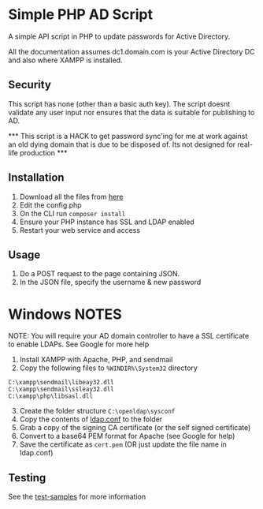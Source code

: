 # Simple PHP AD Script
A simple API script in PHP to update passwords for Active Directory.

All the documentation assumes dc1.domain.com is your Active Directory DC and also where XAMPP is installed.

## Security
This script has none (other than a basic auth key). The script doesnt validate any user input nor ensures that the data is suitable for publishing to AD.

*** This script is a HACK to get password sync'ing for me at work against an old dying domain that is due to be disposed of. Its not designed for real-life production ***

## Installation
1. Download all the files from [here](website/)
2. Edit the config.php
3. On the CLI run `composer install`
4. Ensure your PHP instance has SSL and LDAP enabled
5. Restart your web service and access

## Usage
1. Do a POST request to the page containing JSON.
2. In the JSON file, specify the username & new password

# Windows NOTES
NOTE: You will require your AD domain controller to have a SSL certificate to enable LDAPs. See Google for more help

1. Install XAMPP with Apache, PHP, and sendmail
2. Copy the following files to `%WINDIR%\System32` directory
```
C:\xampp\sendmail\libeay32.dll
C:\xampp\sendmail\ssleay32.dll
C:\xampp\php\libsasl.dll
```
3. Create the folder structure `C:\openldap\sysconf`
4. Copy the contents of [ldap.conf](OpenLDAP/sysconf/ldap.conf) to the folder
5. Grab a copy of the signing CA certificate (or the self signed certificate)
6. Convert to a base64 PEM format for Apache (see Google for help)
7. Save the certificate as `cert.pem` (OR just update the file name in ldap.conf)

## Testing
See the [test-samples](test-samples/) for more information

